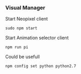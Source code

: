 ### Visual Manager

Start Neopixel client

`sudo npm start`

Start Animation selector client

`npm run pi`


Could be usefull

`npm config set python python2.7`


